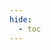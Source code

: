 ```yaml
---
hide:
  - toc
---
```


<div style="width:100%; height:700px;" id="tree"></div>

<script>
  document.onreadystatechange = function () {
     if (document.readyState == "complete") {
     	  let family = new FamilyTree(document.getElementById("tree"), {
            nodeBinding: {field_0: "name",field_1: "title",field_2: "house",img_0: "photo" },
            levelSeparation: 100,
            siblingSeparation: 100,
            subtreeSeparation:150,
            template: "john",
            editForm: {
            photoBinding: "photo",
            buttons: null
            },
            filterBy: {
	            gender: {},
	            house: {} ,
	            status: {
		            Deceased: { checked:false }
	            }
            },
            nodes:  [{"id":1,"photo":"../../images/Owain ap Geraint.jpg","name":"Owain ap Geraint","pids":[],"gender":"male","mid":16,"fid":8,"house":"House Dolforwyn","status":"Alive"},{"id":2,"photo":"../../images/Eira ferch Gwyn.jpg","name":"Eira ferch Gwyn","pids":[12],"gender":"female","house":"House Snowridge","status":"Alive"},{"id":3,"photo":"../../images/Elen ferch Isolde.jpg","name":"Elen ferch Isolde","pids":[],"gender":"female","mid":16,"fid":8,"house":"House Dolforwyn","status":"Alive"},{"id":4,"photo":"../../images/Seren ferch Arianwen.jpg","name":"Seren ferch Arianwen","pids":[],"gender":"female","mid":18,"fid":13,"house":"House Dolforwyn","status":"Alive"},{"id":5,"photo":"../../images/Maelona ferch Eilwen.jpg","name":"Maelona ferch Eilwen","pids":[],"gender":"female","mid":17,"fid":11,"house":"House Dolforwyn","status":"Alive"},{"id":6,"photo":"../../images/Gwenhwyfar ferch Eira.jpg","name":"Gwenhwyfar ferch Eira","pids":[],"gender":"female","mid":2,"fid":12,"house":"House Dolforwyn","status":"Alive"},{"id":7,"photo":"../../images/Madoc ap Gwilym.jpg","name":"Madoc ap Gwilym","pids":[],"gender":"male","mid":17,"fid":11,"house":"House Dolforwyn","status":"Alive"},{"id":8,"photo":"../../images/Geraint ap Gwilym.jpg","name":"Geraint ap Gwilym","pids":[16],"gender":"male","mid":17,"fid":11,"house":"House Dolforwyn","status":"Alive"},{"id":9,"photo":"../../images/Llywelyn ap Emrys.jpg","name":"Llywelyn ap Emrys","pids":[],"gender":"male","mid":2,"fid":12,"house":"House Dolforwyn","status":"Alive"},{"id":10,"photo":"../../images/Cynric ap Gwilym.jpg","name":"Cynric ap Gwilym","pids":[15],"gender":"male","house":"House Dolforwyn","status":"Deceased"},{"id":11,"photo":"../../images/Gwilym ap Cynric.jpg","name":"Gwilym ap Cynric","pids":[17],"gender":"male","mid":15,"fid":10,"house":"House Dolforwyn","status":"Alive"},{"id":12,"photo":"../../images/Emrys ap Bran.jpg","name":"Emrys ap Bran","pids":[2],"gender":"male","mid":18,"fid":13,"house":"House Dolforwyn","status":"Alive"},{"id":13,"photo":"../../images/Bran ap Cynric.jpg","name":"Bran ap Cynric","pids":[18],"gender":"male","mid":15,"fid":10,"house":"House Dolforwyn","status":"Alive"},{"id":14,"photo":"../../images/Elowen ferch Branwen.jpg","name":"Elowen ferch Branwen","pids":[],"gender":"female","mid":15,"fid":10,"house":"House Dolforwyn","status":"Deceased"},{"id":15,"photo":"../../images/Branwen of Boudica.jpg","name":"Branwen of Boudica","pids":[10],"gender":"female","house":"House Dolforwyn","status":"Alive"},{"id":16,"photo":"../../images/Isolde of Ravenshaw.jpg","name":"Isolde of Ravenshaw","pids":[8],"gender":"female","house":"House Ravenshaw","status":"Alive"},{"id":17,"photo":"../../images/Eilwen ferch Ealdred.jpg","name":"Eilwen ferch Ealdred","pids":[11],"gender":"female","house":"House Llyrith","status":"Alive"},{"id":18,"photo":"../../images/Arianwen ferch Cerdic.jpg","name":"Arianwen ferch Cerdic","pids":[13],"gender":"female","house":"House Daelwood","status":"Alive"}]
		})
	}
}
</script>